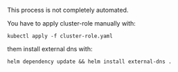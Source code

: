 This process is not completely automated. 

You have to apply cluster-role manually with:

```
kubectl apply -f cluster-role.yaml
```

them install external dns with:

```
helm dependency update && helm install external-dns .
```
